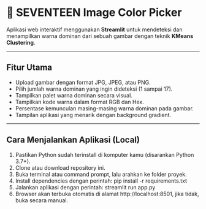 # 🎨 SEVENTEEN Image Color Picker

Aplikasi web interaktif menggunakan **Streamlit** untuk mendeteksi dan menampilkan warna dominan dari sebuah gambar dengan teknik **KMeans Clustering**.

---

## Fitur Utama

- Upload gambar dengan format JPG, JPEG, atau PNG.
- Pilih jumlah warna dominan yang ingin dideteksi (1 sampai 17).
- Tampilkan palet warna dominan secara visual.
- Tampilkan kode warna dalam format RGB dan Hex.
- Persentase kemunculan masing-masing warna dominan pada gambar.
- Tampilan aplikasi yang menarik dengan background gradient.

---

## Cara Menjalankan Aplikasi (Local)

1. Pastikan Python sudah terinstall di komputer kamu (disarankan Python 3.7+).
2. Clone atau download repository ini.
3. Buka terminal atau command prompt, lalu arahkan ke folder proyek.
4. Install dependencies dengan perintah:
   pip install -r requirements.txt
5. Jalankan aplikasi dengan perintah:
   streamlit run app.py
6. Browser akan terbuka otomatis di alamat http://localhost:8501, jika tidak, buka secara manual.

